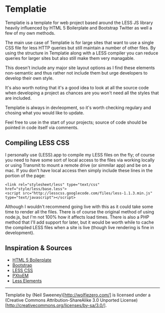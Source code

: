 Templatie
=========

Templatie is a template for web project based around the LESS JS library
heavily influenced by HTML 5 Boilerplate and Bootstrap Twitter as well a few of
my own methods.

The main use case of Templatie is for large sites that want to use a single CSS
file for less HTTP queries but still maintain a number of other files. By using
the structure in Templatie along with a LESS compiler you can reduce queries for
larger sites but also still make them very managable.

This doesn't include any major site layout options as I find these elements
non-semantic and thus rather not include them but urge developers to develop
their own style.

It's also worth noting that it's a good idea to look at all the source code
when developing a project as chances are you won't need all the styles that are
included.

Templatie is always in devleopment, so it's worth checking regulary and chosing
what you would like to update.

Feel free to use in the start of your projects; source of code should be pointed
in code itself via comments.





Compiling LESS CSS
------------------

I personally use {LESS}.app to compile my LESS files on the fly; of course you
need to have some sort of local access to the files via working locally or using
Transmit to mount a remote drive (or simmilar app) and be on a mac. If you don't
have local access then simply include these lines in the <head> portion of the 
page:

	<link rel="stylesheet/less" type="text/css" href="style/less/base.less">
	<script src="http://lesscss.googlecode.com/files/less-1.1.3.min.js" type="text/javascript"></script>

Although I wouldn't recommend going live with this as it could take some
time to render all the files. There is of course the original method of using
node.js, but I'm not 100% how it affects load times. There is also a PHP method
that I'll add support for later, but it would be worth while to cache the
compiled LESS files when a site is live (though live rendering is fine in
development).





Inspiration & Sources
---------------------
- [HTML 5 Boilerplate](http://html5boilerplate.com/)
- [Bootstrap](http://twitter.github.com/bootstrap/)
- [LESS CSS](http://lesscss.org/)
- [PXtoEM](http://pxtoem.com/)
- [Less Elements](http://lesselements.com/)





---

Templatie by (Neil Sweeney)[http://wolfiezero.com/] is licensed under a (Creative Commons Attribution-ShareAlike 3.0 Unported License)[http://creativecommons.org/licenses/by-sa/3.0/].